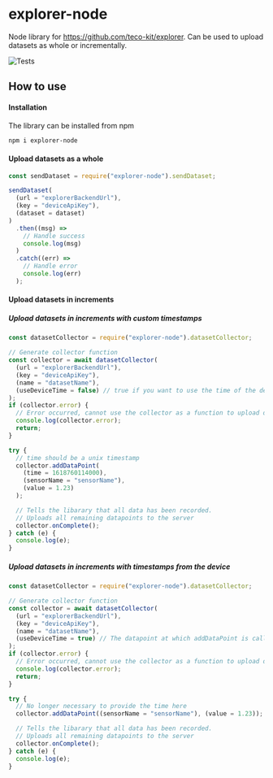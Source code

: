 # explorer-node

Node library for https://github.com/teco-kit/explorer. Can be used to upload datasets as whole or incrementally.

![Tests](https://github.com/teco-kit/explorer-node/actions/workflows/npm-publish.yml/badge.svg)

## How to use

#### Installation

The library can be installed from npm

```bash
npm i explorer-node
```

#### Upload datasets as a whole

```js
const sendDataset = require("explorer-node").sendDataset;

sendDataset(
  (url = "explorerBackendUrl"),
  (key = "deviceApiKey"),
  (dataset = dataset)
)
  .then((msg) =>
    // Handle success
    console.log(msg)
  )
  .catch((err) =>
    // Handle error
    console.log(err)
  );
```

#### Upload datasets in increments

##### Upload datasets in increments with custom timestamps

```js
const datasetCollector = require("explorer-node").datasetCollector;

// Generate collector function
const collector = await datasetCollector(
  (url = "explorerBackendUrl"),
  (key = "deviceApiKey"),
  (name = "datasetName"),
  (useDeviceTime = false) // true if you want to use the time of the device, false if you want to provide your own timestamps
);
if (collector.error) {
  // Error occurred, cannot use the collector as a function to upload datasetincrements
  console.log(collector.error);
  return;
}

try {
  // time should be a unix timestamp
  collector.addDataPoint(
    (time = 1618760114000),
    (sensorName = "sensorName"),
    (value = 1.23)
  );

  // Tells the libarary that all data has been recorded.
  // Uploads all remaining datapoints to the server
  collector.onComplete();
} catch (e) {
  console.log(e);
}
```

##### Upload datasets in increments with timestamps from the device

```js
const datasetCollector = require("explorer-node").datasetCollector;

// Generate collector function
const collector = await datasetCollector(
  (url = "explorerBackendUrl"),
  (key = "deviceApiKey"),
  (name = "datasetName"),
  (useDeviceTime = true) // The datapoint at which addDataPoint is called will be used.
);
if (collector.error) {
  // Error occurred, cannot use the collector as a function to upload datasetincrements
  console.log(collector.error);
  return;
}

try {
  // No longer necessary to provide the time here
  collector.addDataPoint((sensorName = "sensorName"), (value = 1.23));

  // Tells the libarary that all data has been recorded.
  // Uploads all remaining datapoints to the server
  collector.onComplete();
} catch (e) {
  console.log(e);
}
```
